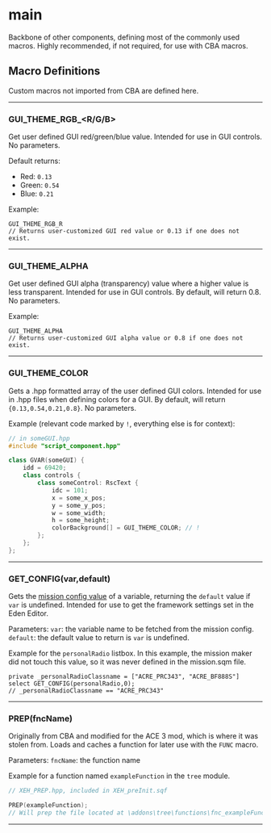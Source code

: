 # main

Backbone of other components, defining most of the commonly used macros.  Highly recommended, if not required, for use with CBA macros.

## Macro Definitions

Custom macros not imported from CBA are defined here.
***

### GUI_THEME_RGB_<R/G/B>
Get user defined GUI red/green/blue value.  Intended for use in GUI controls.  No parameters.

Default returns:

* Red: ``0.13``
* Green: ``0.54``
* Blue: ``0.21``

Example:
```
GUI_THEME_RGB_R
// Returns user-customized GUI red value or 0.13 if one does not exist.
```
***

### GUI_THEME_ALPHA
Get user defined GUI alpha (transparency) value where a higher value is less transparent.  Intended for use in GUI controls.  By default, will return 0.8.  No parameters.

Example:
```
GUI_THEME_ALPHA
// Returns user-customized GUI alpha value or 0.8 if one does not exist.
```
***

### GUI_THEME_COLOR
Gets a .hpp formatted array of the user defined GUI colors.  Intended for use in .hpp files when defining colors for a GUI.  By default, will return ``{0.13,0.54,0.21,0.8}``.  No parameters.

Example (relevant code marked by  ``!``, everything else is for context):
```hpp
// in someGUI.hpp
#include "script_component.hpp"

class GVAR(someGUI) {
	idd = 69420;
	class controls {
		class someControl: RscText {
			idc = 101;
			x = some_x_pos;
			y = some_y_pos;
			w = some_width;
			h = some_height;
			colorBackground[] = GUI_THEME_COLOR; // !
		};
	};
};
```
***

### GET_CONFIG(var,default)
Gets the [mission config value](https://community.bistudio.com/wiki/getMissionConfigValue) of a variable, returning the ``default`` value if ``var`` is undefined.  Intended for use to get the framework settings set in the Eden Editor.

Parameters: ``var``: the variable name to be fetched from the mission config. ``default``: the default value to return is ``var`` is undefined.

Example for the ``personalRadio`` listbox.  In this example, the mission maker did not touch this value, so it was never defined in the mission.sqm file.
```sqf
private _personalRadioClassname = ["ACRE_PRC343", "ACRE_BF888S"] select GET_CONFIG(personalRadio,0);
// _personalRadioClassname == "ACRE_PRC343"
```
***

### PREP(fncName)
Originally from CBA and modified for the ACE 3 mod, which is where it was stolen from.  Loads and caches a function for later use with the ``FUNC``<!-- ToDo: add link to macro --> macro.

Parameters: ``fncName``: the function name

Example for a function named ``exampleFunction`` in the ``tree`` module.
```hpp
// XEH_PREP.hpp, included in XEH_preInit.sqf

PREP(exampleFunction);
// Will prep the file located at \addons\tree\functions\fnc_exampleFunction.sqf
```
***
